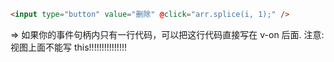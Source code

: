 ```html
<input type="button" value="删除" @click="arr.splice(i, 1);" />
```

=> 如果你的事件句柄内只有一行代码，可以把这行代码直接写在 v-on 后面.
注意: 视图上面不能写 this!!!!!!!!!!!!!!!
